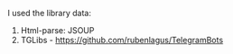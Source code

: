 I used the library data:
1. Html-parse: JSOUP
2. TGLibs - https://github.com/rubenlagus/TelegramBots
